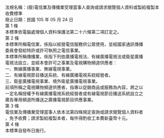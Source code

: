 法規名稱：(廢)電信業及傳播業受理當事人查詢或請求閱覽個人資料或製給複製本收費標準  
廢止日期：民國 105 年 05 月 24 日  
第 1 條  
本標準依電腦處理個人資料保護法第二十六條第二項訂定之。  
第 2 條  
本標準所稱電信業，係指以經營電信服務供公眾使用，並經國家通訊傳播  
委員會發給特許或許可執照之電信事業。  
本標準所稱傳播業，係指下列依廣播電視法、有線廣播電視法或衛星廣播  
電視法設立，並經本會許可之事業及電視購物頻道供應者：  
一、無線廣播事業、無線電視事業。  
二、有線電視節目播送系統、有線廣播電視系統經營者。  
三、衛星廣播電視事業、境外衛星廣播電視事業。  
前項所稱之電視購物頻道供應者，指專以促銷商品或服務為內容，將之以  
一定名稱授權予有線廣播電視系統經營者或有線電視節目播送系統設立之  
廣告專用頻道所播送之廣播電視節目供應事業。  
第 3 條  
電信業及傳播業受理當事人依本法第四條規定查詢或請求閱覽個人資料者  
，免予收費；請求製給複製本者，每件得酌收工本費新臺幣十元。  
第 4 條  
本標準自發布日施行。  


